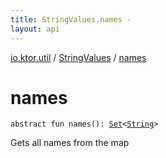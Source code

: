 ```yaml
---
title: StringValues.names - 
layout: api
---
```


<div class='api-docs-breadcrumbs'><a href="../index.html">io.ktor.util</a> / <a href="index.html">StringValues</a> / <a href="./names.html">names</a></div>

# names

<div class="signature"><code><span class="keyword">abstract</span> <span class="keyword">fun </span><span class="identifier">names</span><span class="symbol">(</span><span class="symbol">)</span><span class="symbol">: </span><a href="https://kotlinlang.org/api/latest/jvm/stdlib/kotlin.collections/-set/index.html"><span class="identifier">Set</span></a><span class="symbol">&lt;</span><a href="https://kotlinlang.org/api/latest/jvm/stdlib/kotlin/-string/index.html"><span class="identifier">String</span></a><span class="symbol">&gt;</span></code></div>

Gets all names from the map


